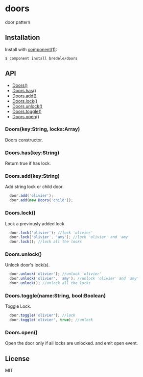
# doors

  door pattern

## Installation

  Install with [component(1)](http://component.io):

    $ component install bredele/doors

## API

  - [Doors()](#doors)
  - [Doors.has()](#doorshaskeystring)
  - [Doors.add()](#doorsaddnamestring)
  - [Doors.lock()](#doorslock)
  - [Doors.unlock()](#doorsunlock)
  - [Doors.toggle()](#doorstogglenamestringboolboolean)
  - [Doors.open()](#doorsopen)

### Doors(key:String, locks:Array)

  Doors constructor.

### Doors.has(key:String)

  Return true if has lock.

### Doors.add(key:String)

  Add string lock or child door.

```js
  door.add('olivier');
  door.add(new Doors('child')); 
```

### Doors.lock()

  Lock a previously added lock.

  
```js
  door.lock('olivier'); //lock 'olivier'
  door.lock('olivier', 'amy'); //lock 'olivier' and 'amy'
  door.lock(); //lock all the locks
```

### Doors.unlock()

  Unlock door's lock(s).

  
```js
  door.unlock('olivier'); //unlock 'olivier'
  door.unlock('olivier', 'amy'); //unlock 'olivier' and 'amy'
  door.unlock(); //unlock all the locks
```

### Doors.toggle(name:String, bool:Boolean)

  Toggle Lock.

```js
  door.toggle('olivier'); //lock
  door.toggle('olivier', true); //unlock

```

### Doors.open()

  Open the door only if all locks are unlocked.
  and emit open event.


## License

  MIT
